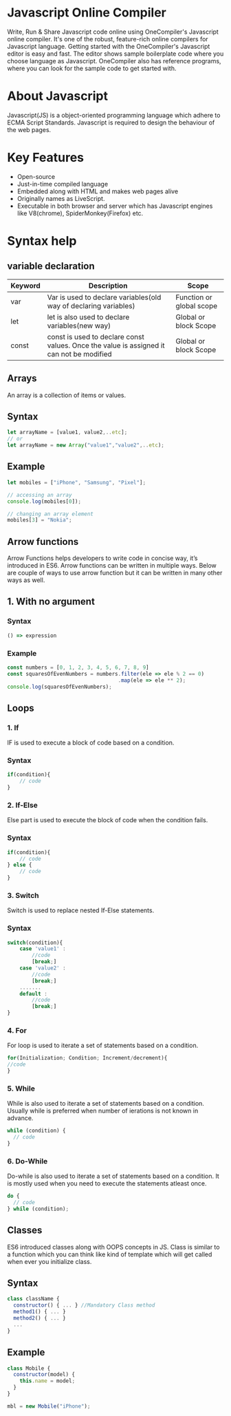 # Javascript Online Compiler

Write, Run & Share Javascript code online using OneCompiler's Javascript online compiler. It's one of the robust, feature-rich online compilers for Javascript language. Getting started with the OneCompiler's Javascript editor is easy and fast. The editor shows sample boilerplate code where you choose language as Javascript. OneCompiler also has reference programs, where you can look for the sample code to get started with.

# About Javascript

Javascript(JS) is a object-oriented programming language which adhere to ECMA Script Standards. Javascript is required to design the behaviour of the web pages.

# Key Features

* Open-source
* Just-in-time compiled language
* Embedded along with HTML and makes web pages alive
* Originally names as LiveScript.
* Executable in both browser and server which has Javascript engines like V8(chrome), SpiderMonkey(Firefox) etc.

# Syntax help

## variable declaration

|Keyword|Description|Scope|
|----|----|----|
|var| Var is used to declare variables(old way of declaring variables)| Function or global scope| 
|let| let is also used to declare variables(new way)|Global or block Scope|
|const|const is used to declare const values. Once the value is assigned it can not be modified|Global or block Scope|

## Arrays
An array is a collection of items or values. 

## Syntax

```javascript
let arrayName = [value1, value2,..etc];
// or
let arrayName = new Array("value1","value2",..etc);
```

## Example

```javascript
let mobiles = ["iPhone", "Samsung", "Pixel"];

// accessing an array
console.log(mobiles[0]);

// changing an array element
mobiles[3] = "Nokia";
```

## Arrow functions
Arrow Functions helps developers to write code in concise way, it’s introduced in ES6.
Arrow functions can be written in multiple ways. Below are couple of ways to use arrow function but it can be written in many other ways as well. 

## 1. With no argument

### Syntax

```javascript
() => expression
```

### Example

```javascript
const numbers = [0, 1, 2, 3, 4, 5, 6, 7, 8, 9]
const squaresOfEvenNumbers = numbers.filter(ele => ele % 2 == 0)
                                    .map(ele => ele ** 2);
console.log(squaresOfEvenNumbers);
```
## Loops
### 1. If

IF is used to execute a block of code based on a condition. 

### Syntax

```javascript
if(condition){
    // code
}
```
### 2. If-Else

Else part is used to execute the block of code when the condition fails.

### Syntax
```javascript
if(condition){
    // code
} else {
    // code
}
```


### 3. Switch

Switch is used to replace nested If-Else statements.

### Syntax
```javascript
switch(condition){
    case 'value1' :
        //code
        [break;]
    case 'value2' :
        //code
        [break;]
    .......
    default :
        //code
        [break;]
}
```


### 4. For

For loop is used to iterate a set of statements based on a condition.

```javascript
for(Initialization; Condition; Increment/decrement){  
//code  
} 
```

### 5. While

While is also used to iterate a set of statements based on a condition. Usually while is preferred when number of ierations is not known in advance.

```javascript
while (condition) {  
  // code 
}  
```

### 6. Do-While
Do-while is also used to iterate a set of statements based on a condition. It is mostly used when you need to execute the statements atleast once.

```javascript
do {  
  // code 
} while (condition); 
```

## Classes
ES6 introduced classes along with OOPS concepts in JS. Class is similar to a function which you can think like kind of template which will get called when ever you initialize class.

## Syntax
```javascript
class className {
  constructor() { ... } //Mandatory Class method
  method1() { ... }
  method2() { ... }
  ...
}
```

## Example
```javascript
class Mobile {
  constructor(model) {
    this.name = model;
  }
}

mbl = new Mobile("iPhone");
```
